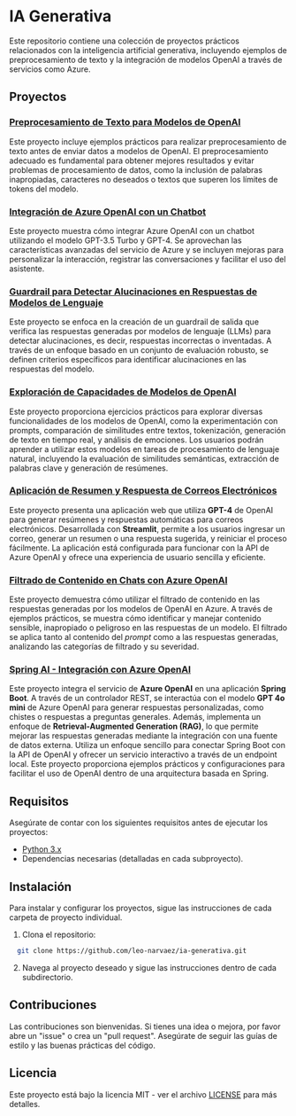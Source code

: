 # IA Generativa

Este repositorio contiene una colección de proyectos prácticos relacionados con la inteligencia artificial generativa, incluyendo ejemplos de preprocesamiento de texto y la integración de modelos OpenAI a través de servicios como Azure.

## Proyectos

### [Preprocesamiento de Texto para Modelos de OpenAI](https://github.com/leo-narvaez/ia-generativa/tree/main/preprocessing)
Este proyecto incluye ejemplos prácticos para realizar preprocesamiento de texto antes de enviar datos a modelos de OpenAI. El preprocesamiento adecuado es fundamental para obtener mejores resultados y evitar problemas de procesamiento de datos, como la inclusión de palabras inapropiadas, caracteres no deseados o textos que superen los límites de tokens del modelo.

### [Integración de Azure OpenAI con un Chatbot](https://github.com/leo-narvaez/ia-generativa/tree/main/quickstart-openai)
Este proyecto muestra cómo integrar Azure OpenAI con un chatbot utilizando el modelo GPT-3.5 Turbo y GPT-4. Se aprovechan las características avanzadas del servicio de Azure y se incluyen mejoras para personalizar la interacción, registrar las conversaciones y facilitar el uso del asistente.

### [Guardrail para Detectar Alucinaciones en Respuestas de Modelos de Lenguaje](https://github.com/leo-narvaez/ia-generativa/tree/main/hallucination)
Este proyecto se enfoca en la creación de un guardrail de salida que verifica las respuestas generadas por modelos de lenguaje (LLMs) para detectar alucinaciones, es decir, respuestas incorrectas o inventadas. A través de un enfoque basado en un conjunto de evaluación robusto, se definen criterios específicos para identificar alucinaciones en las respuestas del modelo.

### [Exploración de Capacidades de Modelos de OpenAI](https://github.com/leo-narvaez/ia-generativa/tree/main/sdk-python/notebook)
Este proyecto proporciona ejercicios prácticos para explorar diversas funcionalidades de los modelos de OpenAI, como la experimentación con prompts, comparación de similitudes entre textos, tokenización, generación de texto en tiempo real, y análisis de emociones. Los usuarios podrán aprender a utilizar estos modelos en tareas de procesamiento de lenguaje natural, incluyendo la evaluación de similitudes semánticas, extracción de palabras clave y generación de resúmenes.

### [Aplicación de Resumen y Respuesta de Correos Electrónicos](https://github.com/leo-narvaez/ia-generativa/tree/main/email_app)  
Este proyecto presenta una aplicación web que utiliza **GPT-4** de OpenAI para generar resúmenes y respuestas automáticas para correos electrónicos. Desarrollada con **Streamlit**, permite a los usuarios ingresar un correo, generar un resumen o una respuesta sugerida, y reiniciar el proceso fácilmente. La aplicación está configurada para funcionar con la API de Azure OpenAI y ofrece una experiencia de usuario sencilla y eficiente.


### [Filtrado de Contenido en Chats con Azure OpenAI](https://github.com/leo-narvaez/ia-generativa/tree/main/chat_filtered)
Este proyecto demuestra cómo utilizar el filtrado de contenido en las respuestas generadas por los modelos de OpenAI en Azure. A través de ejemplos prácticos, se muestra cómo identificar y manejar contenido sensible, inapropiado o peligroso en las respuestas de un modelo. El filtrado se aplica tanto al contenido del *prompt* como a las respuestas generadas, analizando las categorías de filtrado y su severidad.

### [Spring AI - Integración con Azure OpenAI](https://github.com/leo-narvaez/ia-generativa/tree/main/spring-ai-service)  
Este proyecto integra el servicio de **Azure OpenAI** en una aplicación **Spring Boot**. A través de un controlador REST, se interactúa con el modelo **GPT 4o mini** de Azure OpenAI para generar respuestas personalizadas, como chistes o respuestas a preguntas generales. Además, implementa un enfoque de **Retrieval-Augmented Generation (RAG)**, lo que permite mejorar las respuestas generadas mediante la integración con una fuente de datos externa. Utiliza un enfoque sencillo para conectar Spring Boot con la API de OpenAI y ofrecer un servicio interactivo a través de un endpoint local. Este proyecto proporciona ejemplos prácticos y configuraciones para facilitar el uso de OpenAI dentro de una arquitectura basada en Spring.


## Requisitos

Asegúrate de contar con los siguientes requisitos antes de ejecutar los proyectos:

- [Python 3.x](https://www.python.org/downloads/)
- Dependencias necesarias (detalladas en cada subproyecto).

## Instalación

Para instalar y configurar los proyectos, sigue las instrucciones de cada carpeta de proyecto individual.

1. Clona el repositorio:
 ```bash
   git clone https://github.com/leo-narvaez/ia-generativa.git
 ```
2. Navega al proyecto deseado y sigue las instrucciones dentro de cada subdirectorio.

## Contribuciones

Las contribuciones son bienvenidas. Si tienes una idea o mejora, por favor abre un "issue" o crea un "pull request". Asegúrate de seguir las guías de estilo y las buenas prácticas del código.

## Licencia

Este proyecto está bajo la licencia MIT - ver el archivo [LICENSE](LICENSE) para más detalles.
